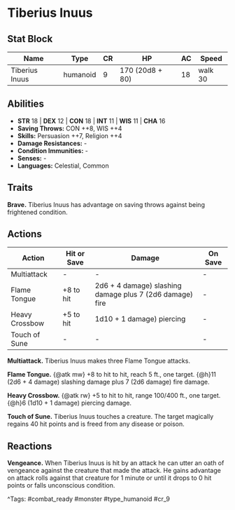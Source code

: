 # Tiberius Inuus

## Stat Block

| Name | Type | CR | HP | AC | Speed |
|------|------|----|----|----|-------|
| Tiberius Inuus | humanoid | 9 | 170 (20d8 + 80) | 18 | walk 30 |

## Abilities

- **STR** 18 | **DEX** 12 | **CON** 18 | **INT** 11 | **WIS** 11 | **CHA** 16
- **Saving Throws:** CON ++8, WIS ++4  
- **Skills:** Persuasion ++7, Religion ++4  
- **Damage Resistances:** -  
- **Condition Immunities:** -  
- **Senses:** -  
- **Languages:** Celestial, Common

## Traits

**Brave.** Tiberius Inuus has advantage on saving throws against being frightened condition.


## Actions

| Action | Hit or Save | Damage | On Save |
|--------|--------------|--------|----------|
| Multiattack | - | - | - |
| Flame Tongue | +8 to hit | 2d6 + 4 damage) slashing damage plus 7 (2d6 damage) fire | - |
| Heavy Crossbow | +5 to hit | 1d10 + 1 damage) piercing | - |
| Touch of Sune | - | - | - |

**Multiattack.** Tiberius Inuus makes three Flame Tongue attacks.

**Flame Tongue.** {@atk mw} +8 to hit to hit, reach 5 ft., one target. {@h}11 (2d6 + 4 damage) slashing damage plus 7 (2d6 damage) fire damage.

**Heavy Crossbow.** {@atk rw} +5 to hit to hit, range 100/400 ft., one target. {@h}6 (1d10 + 1 damage) piercing damage.

**Touch of Sune.** Tiberius Inuus touches a creature. The target magically regains 40 hit points and is freed from any disease or poison.

## Reactions

**Vengeance.** When Tiberius Inuus is hit by an attack he can utter an oath of vengeance against the creature that made the attack. He gains advantage on attack rolls against that creature for 1 minute or until it drops to 0 hit points or falls unconscious condition.



^Tags: #combat_ready #monster #type_humanoid #cr_9